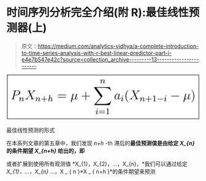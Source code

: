 # 时间序列分析完全介绍(附 R):最佳线性预测器(上)

> 原文：<https://medium.com/analytics-vidhya/a-complete-introduction-to-time-series-analysis-with-r-best-linear-predictor-part-i-e4e7b547e42c?source=collection_archive---------13----------------------->

![](img/a5e7a0106407f165fa896cb8cfb8e89b.png)

最佳线性预测的形式

在本系列文章的第五章中，我们发现 *n+h* -th 滞后的**最佳预测值是由给定 *X_{n}* 的条件期望 *X_{n+h}* 给出的，即**

或者扩展到使用所有观测值 *X_{1}，X_{2}，…，X_{n}，*我们可以通过给定 *X_{1}，…，X_{n}* …，X _ { n }*X _ { n+h }*的条件期望来预测